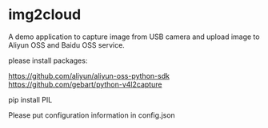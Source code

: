 # img2cloud
A demo application to capture image from USB camera and upload image to Aliyun OSS and Baidu OSS service.

please install packages:

https://github.com/aliyun/aliyun-oss-python-sdk
https://github.com/gebart/python-v4l2capture

pip install PIL

Please put configuration information in config.json
